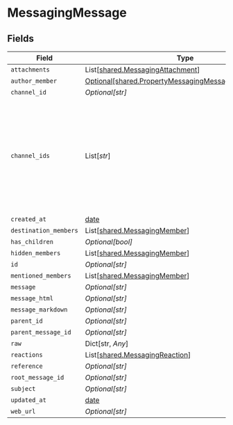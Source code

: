# MessagingMessage


## Fields

| Field                                                                                                                 | Type                                                                                                                  | Required                                                                                                              | Description                                                                                                           |
| --------------------------------------------------------------------------------------------------------------------- | --------------------------------------------------------------------------------------------------------------------- | --------------------------------------------------------------------------------------------------------------------- | --------------------------------------------------------------------------------------------------------------------- |
| `attachments`                                                                                                         | List[[shared.MessagingAttachment](../../models/shared/messagingattachment.md)]                                        | :heavy_minus_sign:                                                                                                    | N/A                                                                                                                   |
| `author_member`                                                                                                       | [Optional[shared.PropertyMessagingMessageAuthorMember]](../../models/shared/propertymessagingmessageauthormember.md)  | :heavy_minus_sign:                                                                                                    | N/A                                                                                                                   |
| `channel_id`                                                                                                          | *Optional[str]*                                                                                                       | :heavy_minus_sign:                                                                                                    | N/A                                                                                                                   |
| `channel_ids`                                                                                                         | List[*str*]                                                                                                           | :heavy_minus_sign:                                                                                                    | Represents the IDs of all channels to which the message is sent. Identifies the channels where the message is posted. |
| `created_at`                                                                                                          | [date](https://docs.python.org/3/library/datetime.html#date-objects)                                                  | :heavy_minus_sign:                                                                                                    | N/A                                                                                                                   |
| `destination_members`                                                                                                 | List[[shared.MessagingMember](../../models/shared/messagingmember.md)]                                                | :heavy_minus_sign:                                                                                                    | N/A                                                                                                                   |
| `has_children`                                                                                                        | *Optional[bool]*                                                                                                      | :heavy_minus_sign:                                                                                                    | N/A                                                                                                                   |
| `hidden_members`                                                                                                      | List[[shared.MessagingMember](../../models/shared/messagingmember.md)]                                                | :heavy_minus_sign:                                                                                                    | N/A                                                                                                                   |
| `id`                                                                                                                  | *Optional[str]*                                                                                                       | :heavy_minus_sign:                                                                                                    | N/A                                                                                                                   |
| `mentioned_members`                                                                                                   | List[[shared.MessagingMember](../../models/shared/messagingmember.md)]                                                | :heavy_minus_sign:                                                                                                    | N/A                                                                                                                   |
| `message`                                                                                                             | *Optional[str]*                                                                                                       | :heavy_minus_sign:                                                                                                    | N/A                                                                                                                   |
| `message_html`                                                                                                        | *Optional[str]*                                                                                                       | :heavy_minus_sign:                                                                                                    | N/A                                                                                                                   |
| `message_markdown`                                                                                                    | *Optional[str]*                                                                                                       | :heavy_minus_sign:                                                                                                    | N/A                                                                                                                   |
| `parent_id`                                                                                                           | *Optional[str]*                                                                                                       | :heavy_minus_sign:                                                                                                    | N/A                                                                                                                   |
| `parent_message_id`                                                                                                   | *Optional[str]*                                                                                                       | :heavy_minus_sign:                                                                                                    | N/A                                                                                                                   |
| `raw`                                                                                                                 | Dict[str, *Any*]                                                                                                      | :heavy_minus_sign:                                                                                                    | N/A                                                                                                                   |
| `reactions`                                                                                                           | List[[shared.MessagingReaction](../../models/shared/messagingreaction.md)]                                            | :heavy_minus_sign:                                                                                                    | N/A                                                                                                                   |
| `reference`                                                                                                           | *Optional[str]*                                                                                                       | :heavy_minus_sign:                                                                                                    | N/A                                                                                                                   |
| `root_message_id`                                                                                                     | *Optional[str]*                                                                                                       | :heavy_minus_sign:                                                                                                    | N/A                                                                                                                   |
| `subject`                                                                                                             | *Optional[str]*                                                                                                       | :heavy_minus_sign:                                                                                                    | N/A                                                                                                                   |
| `updated_at`                                                                                                          | [date](https://docs.python.org/3/library/datetime.html#date-objects)                                                  | :heavy_minus_sign:                                                                                                    | N/A                                                                                                                   |
| `web_url`                                                                                                             | *Optional[str]*                                                                                                       | :heavy_minus_sign:                                                                                                    | N/A                                                                                                                   |